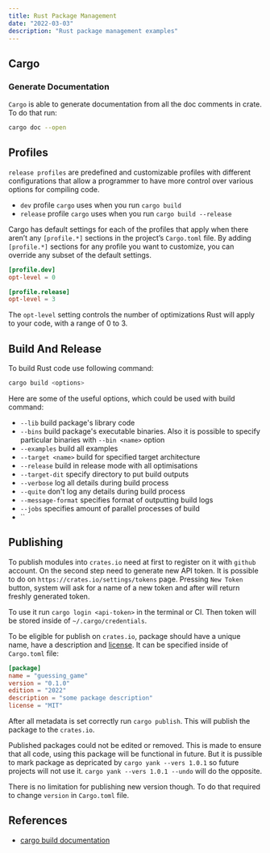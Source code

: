 ```yaml
---
title: Rust Package Management
date: "2022-03-03"
description: "Rust package management examples"
---
```


## Cargo

### Generate Documentation

`Cargo` is able to generate documentation from all the doc comments in crate. To do that run:

```bash
cargo doc --open
```

## Profiles

`release profiles` are predefined and customizable profiles with different configurations that allow a programmer to have more control over various options for compiling code.

- `dev` profile `cargo` uses when you run `cargo build` 
- `release` profile `cargo` uses when you run `cargo build --release`

Cargo has default settings for each of the profiles that apply when there aren’t any `[profile.*]` sections in the project’s `Cargo.toml` file.
By adding `[profile.*]` sections for any profile you want to customize, you can override any subset of the default settings.

```toml
[profile.dev]
opt-level = 0

[profile.release]
opt-level = 3
```

The `opt-level` setting controls the number of optimizations Rust will apply to your code, with a range of 0 to 3. 

## Build And Release

To build Rust code use following command:

```bash
cargo build <options>
```

Here are some of the useful options, which could be used with build command:

- `--lib` build package's library code
- `--bins` build package's executable binaries. Also it is possible to specify particular 
  binaries with `--bin <name>` option
- `--examples` build all examples
- `--target <name>` build for specified target architecture
- `--release` build in release mode with all optimisations
- `--target-dit` specify directory to put build outputs
- `--verbose` log all details during build process
- `--quite` don't log any details during build process
- `--message-format` specifies format of outputting build logs
- `--jobs` specifies amount of parallel processes of build
- ``

## Publishing

To publish modules into `crates.io` need at first to register on it with `github` account.
On the second step need to generate new API token. It is possible to do on `https://crates.io/settings/tokens`
page. Pressing `New Token` button, system will ask for a name of a new token and after will
return freshly generated token.

To use it run `cargo login <api-token>` in the terminal or CI. Then token will be stored inside of
`~/.cargo/credentials`.

To be eligible for publish on `crates.io`, package should have a unique name, have a description
and [license](https://spdx.org/licenses/).
It can be specified inside of `Cargo.toml` file:

```toml
[package]
name = "guessing_game"
version = "0.1.0"
edition = "2022"
description = "some package description"
license = "MIT"
```

After all metadata is set correctly run `cargo publish`. This will publish the package to the
`crates.io`.

Published packages could not be edited or removed. This is made to ensure that all code, using this
package will be functional in future. But it is pussible to mark package as depricated by
`cargo yank --vers 1.0.1` so future projects will not use it. `cargo yank --vers 1.0.1 --undo` will
do the opposite.

There is no limitation for publishing new version though. To do that required to change `version` 
in `Cargo.toml` file.


## References

- [cargo build documentation](https://doc.rust-lang.org/cargo/commands/cargo-build.html)